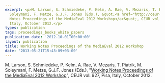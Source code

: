 ```yaml
---
excerpt: <p>M. Larson, S. Schmiedeke, P. Kelm, A. Rae, V. Mezaris, T. Piatrik, M.
  Soleymani, F. Metze, G.J.F. Jones (Eds.), &quot;<a href="http://ceur-ws.org/Vol-927/">Working
  Notes Proceedings of the MediaEval 2012 Workshop</a>&quot;, CEUR vol. 927, Pisa,
  Italy, October 2012.</p>
types: publication
tags: proceedings_books_white_papers
publication_date: '2012-10-01T00:00:00'
layout: publication
title: Working Notes Proceedings of the MediaEval 2012 Workshop
date: '2013-05-21T15:43:09+03:00'
---
```

<p>M. Larson, S. Schmiedeke, P. Kelm, A. Rae, V. Mezaris, T. Piatrik, M. Soleymani, F. Metze, G.J.F. Jones (Eds.), &quot;<a href="http://ceur-ws.org/Vol-927/">Working Notes Proceedings of the MediaEval 2012 Workshop</a>&quot;, CEUR vol. 927, Pisa, Italy, October 2012.</p>
